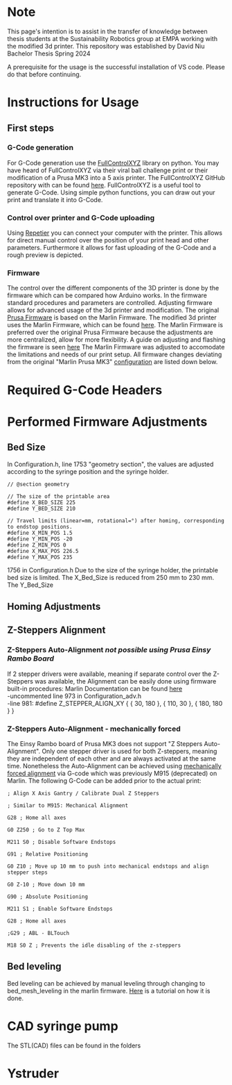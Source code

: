 # Note
This page's intention is to assist in the transfer of knowledge between thesis students at the Sustainability Robotics group at EMPA working with the modified 3d printer.
This repository was established by David Niu Bachelor Thesis Spring 2024

A prerequisite for the usage is the successful installation of VS code. Please do that before continuing.




# Instructions for Usage



## First steps
### G-Code generation 
For G-Code generation use the [FullControlXYZ](https://fullcontrol.xyz/) library on python. You may have heard of FullControlXYZ via their viral ball challenge print or their modification of a Prusa MK3 into a 5 axis printer. The FullControlXYZ GitHub repository with can be found [here](https://github.com/FullControlXYZ/fullcontrol). FullControlXYZ is a useful tool to generate G-Code. Using simple python functions, you can draw out your print and translate it into G-Code.
### Control over printer and G-Code uploading
Using [Repetier](https://www.repetier.com/) you can connect your computer with the printer. This allows for direct manual control over the position of your print head and other parameters. Furthermore it allows for fast uploading of the G-Code and a rough preview is depicted.

### Firmware
The control over the different components of the 3D printer is done by the firmware which can be compared how Arduino works. In the firmware standard procedures and parameters are controlled. Adjusting firmware allows for advanced usage of the 3d printer and modification. The original [Prusa Firmware](https://github.com/prusa3d/Prusa-Firmware) is based on the Marlin Firmware. The modified 3d printer uses the Marlin Firmware, which can be found [here](https://marlinfw.org/). The Marlin Firmware is preferred over the original Prusa Firmware because the adjustments are more centralized, allow for more flexibility. A guide on adjusting and flashing the firmware is seen [here](https://youtu.be/eq_ygvHF29I?si=oBdEPBt3eG3QWW10.)
The Marlin Firmware was adjusted to accomodate the limitations and needs of our print setup. All firmware changes deviating from the original "Marlin Prusa MK3" [configuration](https://github.com/MarlinFirmware/Configurations) are listed down below.


# Required G-Code Headers

# Performed Firmware Adjustments

## Bed Size
In Configuration.h, line 1753 "geometry section", the values are adjusted according to the syringe position and the syringe holder.
```
// @section geometry

// The size of the printable area
#define X_BED_SIZE 225
#define Y_BED_SIZE 210

// Travel limits (linear=mm, rotational=°) after homing, corresponding to endstop positions.
#define X_MIN_POS 1.5
#define Y_MIN_POS -20
#define Z_MIN_POS 0
#define X_MAX_POS 226.5
#define Y_MAX_POS 235
```

1756 in Configuration.h 
Due to the size of the syringe holder, the printable bed size is limited. The X_Bed_Size is reduced from 250 mm to 230 mm. The Y_Bed_Size




## Homing Adjustments


## Z-Steppers Alignment

### Z-Steppers Auto-Alignment *not possible using Prusa Einsy Rambo Board*
If 2 stepper drivers were available, meaning if separate control over the Z-Steppers was available, the Alignment can be easily done using firmware built-in procedures:
Marlin Documentation can be found [here](https://marlinfw.org/docs/configuration/configuration.html#z-steppers-auto-alignment)  
-uncommented line 973 in Configuration_adv.h  
-line 981: #define Z_STEPPER_ALIGN_XY { {  30, 180 }, { 110,  30 }, { 180, 180 } }
### Z-Steppers Auto-Alignment - mechanically forced
The Einsy Rambo board of Prusa MK3 does not support "Z Steppers Auto-Alignment". Only one stepper driver is used for both Z-steppers, meaning they are independent of each other and are always activated at the same time.
Nonetheless the Auto-Alignment can be achieved using [mechanically forced alignment](https://www.reddit.com/r/ender3v2/comments/oy0sct/comment/h7pttyc/?utm_source=share&utm_medium=web2x&context=3) via G-code which was previously M915 (deprecated) on Marlin. The following G-Code can be added prior to the actual print:

```
; Align X Axis Gantry / Calibrate Dual Z Steppers

; Similar to M915: Mechanical Alignment

G28 ; Home all axes

G0 Z250 ; Go to Z Top Max

M211 S0 ; Disable Software Endstops

G91 ; Relative Positioning

G0 Z10 ; Move up 10 mm to push into mechanical endstops and align stepper steps

G0 Z-10 ; Move down 10 mm

G90 ; Absolute Positioning

M211 S1 ; Enable Software Endstops

G28 ; Home all axes

;G29 ; ABL - BLTouch

M18 S0 Z ; Prevents the idle disabling of the z-steppers
```

## Bed leveling
Bed leveling can be achieved by manual leveling through changing to bed_mesh_leveling in the marlin firmware. [Here](https://all3dp.com/2/mesh-bed-leveling-all-you-need-to-know/) is a tutorial on how it is done.

# CAD syringe pump
The STL(CAD) files can be found in the folders




# Ystruder
